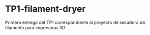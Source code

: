 # TP1-filament-dryer
Primera entrega del TP1 correspondiente al proyecto de secadora de filamento para impresoras 3D
